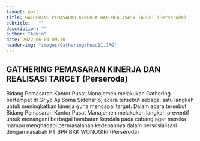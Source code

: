 ```yaml
---
layout: post
title: GATHERING PEMASARAN KINERJA DAN REALISASI TARGET (Perseroda)
subtitle:   ""
description: ""
author: "Admin"
date: 2022-06-04 09.30
header-img: "images/Gathering/head11.JPG"
---
```



## GATHERING PEMASARAN KINERJA DAN REALISASI TARGET (Perseroda)

Bidang Pemasaran Kantor Pusat Manajemen melakukan Gathering bertempat di Griyo Aji Soma Sidoharjo, acara tersebut sebagai satu langkah untuk meningkatkan kinerja guna mencapai target. Dalam acara tersebut Bidang Pemasaran Kantor Pusat Manajemen melakukan langkah preventif untuk menangani berbagai hambatan kendala pada cabang agar mereka mampu menghadapi permasalahan kedepannya dalam bersosialisasi dengan nasabah PT BPR BKK WONOGIRI (Perseroda)

<img src="images/Gathering/Gathering3.JPG" class="img-responsive img-centered" alt="">


